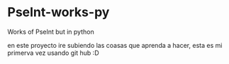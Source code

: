 # PseInt-works-py
Works of PseInt but in python


en este proyecto ire subiendo las coasas que aprenda a hacer, esta es mi primerva vez usando git hub :D
